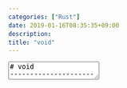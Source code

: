 ```yaml
---
categories: ["Rust"]
date: 2019-01-16T08:35:35+09:00
description:
title: "void"
---
```

<textarea data-markdown
    data-separator="\n===\n"
    data-vertical="\n---\n"
    data-notes="^Note:">
# void
----------------------
[Shinjuku.rs #2 @FORCIA](https://forcia.connpass.com/event/110888/)
<!-- .slide: class="center" -->
===
# About Me
---------
![κeenのアイコン](/images/kappa.png) <!-- .element: style="position:absolute;right:0;z-index:-1" width="20%" -->

 * κeen
 * [@blackenedgold](https://twitter.com/blackenedgold)
 * Github: [KeenS](https://github.com/KeenS)
 * GitLab: [blackenedgold](https://gitlab.com/blackenedgold)
 * [Idein Inc.](https://idein.jp/)のエンジニア
 * Lisp, ML, Rust, Shell Scriptあたりを書きます
===
# 発散型
--------

* `!`
* [ドキュメント](https://doc.rust-jp.rs/the-rust-programming-language-ja/1.6/book/functions.html#%E7%99%BA%E6%95%A3%E3%81%99%E3%82%8B%E9%96%A2%E6%95%B0)
  + 標準ライブラリだと [exit](https://doc.rust-lang.org/std/process/fn.exit.html) とか
  + 他には無限ループ、パニック、 `return`/`continue` など
* 呼び出し元に制御が返らない
* どんな型にもなれる

===
# 発散型
--------

``` rust
use std::process::exit;
// pub fn exit(code: i32) -> !

let hoge: i32 = exit(0);
let fuga: () = exit(0);
```

===
# `match` と型
--------------

* `match` の返り値は腕の型で決まる
* 発散型と他の型の組み合わせだと他の型になる

``` rust
let piyo: i32 = match 0 {
    // !
    0 => exit(0),
    // i32
    n => 1i32,
};
```

===
# `Void`
--------

``` rust
enum Void {}
```

===
# `Void`
--------

* バリアント(=コンストラクタ)がない
  + 値を作れない
* もしその値を受け取れるとしたらどうなる？

===
# `Void` の作り方
-----------------

* 発散型を使うと(コード上は)作れる
* 発散型なので実行時にはこのコードに到達しない

``` rust
let void: Void = unimplemented!();
//...
```

===
# `Void` の作り方2
-----------------

* 関数を使うと(コード上は)受け取れる
* 実際にはこの関数は呼べない

``` rust
fn take_void(void: Void) {
    // ...
}
```

===
# `Void` にマッチ
---------------

* Q: これはコンパイルが通る？
* A: 通る<!-- .element: class="fragment" data-fragment-index="1" -->

``` rust
fn absurd(void: Void) {
    match void {};
}
```

===
# `Void` にマッチ
---------------

* 返り値型はなんでもいい

``` rust
fn absurd(void: Void) -> () {
    match void {}
}
```

===
# `Void` にマッチ
---------------

* 返り値を発散型にもできる!

``` rust
fn absurd(void: Void) -> ! {
    match void {}
}
```

===
# `Void` と列挙型
-----------------

* `Result<T, Void>` という型を考える
* `Void` は作れないので `Err` はありえない
* `Ok` しか存在しない `Result` 型に

===
# `Void` と列挙型
-----------------

* Q: これはコンパイルが通る？
* A: 通らない<!-- .element: class="fragment" data-fragment-index="1" -->

``` rust
let result: Result<(), Void> = Ok(());
match result {
  Ok(()) => //
}

```

===
# `absurd` の使いどころ
-----------------------

* これはコンパイルが通る

``` rust
let result: Result<(), Void> = Ok(());
match result {
  Ok(()) => //
  Err(void) => absurd(void),
}

```

===
# `absurd` の使いどころ
-----------------------

* こういうのも作れる

``` rust
fn safe_unwrap<T>(result: Result<T, Void>) -> T {
    match result {
        Ok(t) => t,
        Err(void) => absurd(void),
    }
}
```

===
# まとめ
--------

* `!` は特殊な型だよ
* 空の列挙型 (`Void`) から `!` が作れるよ
* `Void` を使うと面白いことができるよ
* See also [voidクレート](https://crates.io/crates/void) - 今回の内容を実装してるやつ
* See also [never type](https://doc.rust-lang.org/std/primitive.never.html) と [RFC](https://github.com/rust-lang/rfcs/blob/master/text/1216-bang-type.md) - `!` を空の列挙型にする提案


</textarea>

